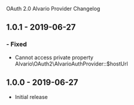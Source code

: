OAuth 2.0 Alvario Provider Changelog

## 1.0.1 - 2019-06-27

### - Fixed

- Cannot access private property Alvario\OAuth2\AlvarioAuthProvider::$hostUrl

## 1.0.0 - 2019-06-27

- Initial release
